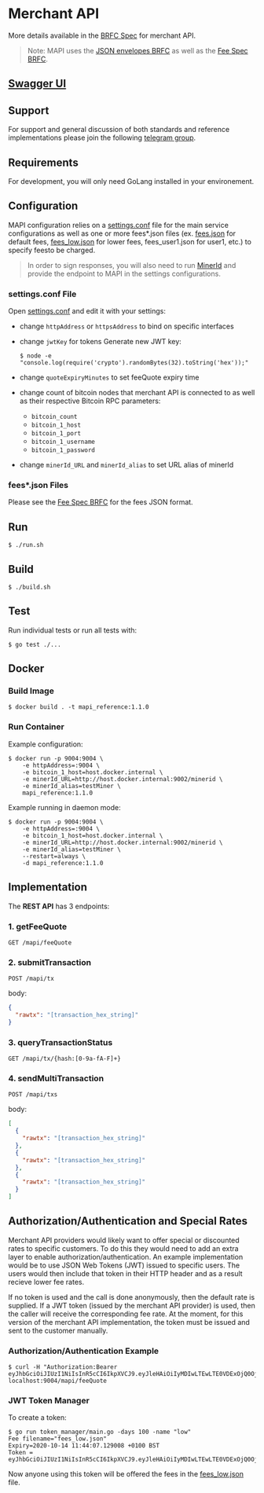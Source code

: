 # Merchant API

More details available in the [BRFC Spec](https://github.com/bitcoin-sv-specs/brfc-merchantapi) for merchant API.  

> Note: MAPI uses the [JSON envelopes BRFC](https://github.com/bitcoin-sv-specs/brfc-misc/tree/master/jsonenvelope) as well as the [Fee Spec BRFC](https://github.com/bitcoin-sv-specs/brfc-misc/tree/master/feespec).

## [Swagger UI](https://bitcoin-sv.github.io/merchantapi-reference)

## Support

For support and general discussion of both standards and reference implementations please join the following [telegram group](https://t.me/joinchat/JB6ZzktqwaiJX_5lzQpQIA).

## Requirements

For development, you will only need GoLang installed in your environement.

## Configuration

MAPI configuration relies on a [settings.conf](settings.conf) file for the main service configurations as well as one or more fees*.json files (ex. [fees.json](fees.json) for default fees, [fees_low.json](fees_low.json) for lower fees, fees_user1.json for user1, etc.) to specify feesto be charged.

> In order to sign responses, you will also need to run [MinerId](https://github.com/bitcoin-sv/minerid-reference) and provide the endpoint to MAPI in the settings configurations.

### settings.conf File

Open [settings.conf](settings.conf) and edit it with your settings:  

- change `httpAddress` or `httpsAddress` to bind on specific interfaces
- change `jwtKey` for tokens
  Generate new JWT key:
  ```console
  $ node -e "console.log(require('crypto').randomBytes(32).toString('hex'));"
  ```
- change `quoteExpiryMinutes` to set feeQuote expiry time
- change count of bitcoin nodes that merchant API is connected to as well as their respective Bitcoin RPC parameters:
  - `bitcoin_count`
  - `bitcoin_1_host`
  - `bitcoin_1_port`
  - `bitcoin_1_username`
  - `bitcoin_1_password`

- change `minerId_URL` and `minerId_alias` to set URL alias of minerId

### fees*.json Files

Please see the [Fee Spec BRFC](https://github.com/bitcoin-sv-specs/brfc-misc/tree/master/feespec) for the fees JSON format.

## Run

```console
$ ./run.sh
```

## Build

```console
$ ./build.sh
```

## Test
Run individual tests or run all tests with:

```console
$ go test ./...
```

## Docker

### Build Image

```console
$ docker build . -t mapi_reference:1.1.0
```

### Run Container

Example configuration:

```console
$ docker run -p 9004:9004 \
    -e httpAddress=:9004 \
    -e bitcoin_1_host=host.docker.internal \
    -e minerId_URL=http://host.docker.internal:9002/minerid \
    -e minerId_alias=testMiner \
    mapi_reference:1.1.0
```

Example running in daemon mode:

```console
$ docker run -p 9004:9004 \
    -e httpAddress=:9004 \
    -e bitcoin_1_host=host.docker.internal \
    -e minerId_URL=http://host.docker.internal:9002/minerid \
    -e minerId_alias=testMiner \
    --restart=always \
    -d mapi_reference:1.1.0
```

## Implementation

The **REST API** has 3 endpoints:

### 1. getFeeQuote

```
GET /mapi/feeQuote
```

### 2. submitTransaction

```
POST /mapi/tx
```

body:

```json
{
  "rawtx": "[transaction_hex_string]"
}
```

### 3. queryTransactionStatus

```
GET /mapi/tx/{hash:[0-9a-fA-F]+}
```

### 4. sendMultiTransaction

```
POST /mapi/txs
```

body:

```json
[
  {
    "rawtx": "[transaction_hex_string]"
  },
  {
    "rawtx": "[transaction_hex_string]"
  },
  {
    "rawtx": "[transaction_hex_string]"
  }
]
```


## Authorization/Authentication and Special Rates

Merchant API providers would likely want to offer special or discounted rates to specific customers. To do this they would need to add an extra layer to enable authorization/authentication. An example implementation would be to use JSON Web Tokens (JWT) issued to specific users. The users would then include that token in their HTTP header and as a result recieve lower fee rates.

If no token is used and the call is done anonymously, then the default rate is supplied. If a JWT token (issued by the merchant API provider) is used, then the caller will receive the corresponding fee rate. At the moment, for this version of the merchant API implementation, the token must be issued and sent to the customer manually.

### Authorization/Authentication Example

```console
$ curl -H "Authorization:Bearer eyJhbGciOiJIUzI1NiIsInR5cCI6IkpXVCJ9.eyJleHAiOiIyMDIwLTEwLTE0VDExOjQ0OjA3LjEyOTAwOCswMTowMCIsIm5hbWUiOiJsb3cifQ.LV8kz02bwxZ21qgqCvmgWfbGZCtdSo9px47wQ3_6Zrk" localhost:9004/mapi/feeQuote
```

### JWT Token Manager

To create a token:
```console
$ go run token_manager/main.go -days 100 -name "low"
Fee filename="fees_low.json"
Expiry=2020-10-14 11:44:07.129008 +0100 BST
Token = eyJhbGciOiJIUzI1NiIsInR5cCI6IkpXVCJ9.eyJleHAiOiIyMDIwLTEwLTE0VDExOjQ0OjA3LjEyOTAwOCswMTowMCIsIm5hbWUiOiJsb3cifQ.LV8kz02bwxZ21qgqCvmgWfbGZCtdSo9px47wQ3_6Zrk
```

Now anyone using this token will be offered the fees in the [fees_low.json](fees_low.json) file.
